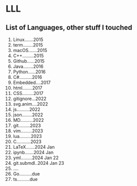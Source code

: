 # LLL

## List of Languages, other stuff I touched

1. Linux.......2015
1. term........2015
1. macOS.......2015
1. C++.........2015
1. Github......2015
1. Java........2016
1. Python......2016
1. C#..........2016
1. Embedded....2017
1. html........2017
1. CSS.........2017
1. gitignore...2022
1. svg.anim....2022
1. js..........2022
1. json........2022
1. MD..........2022
1. git.........2023
1. vim.........2023
1. lua.........2023
1. C...........2023
1. LaTeX.......2024 Jan
1. ipynb.......2024 Jan
1. yml.........2024 Jan 22
1. git.submdl..2024 Jan 23
1. ....
1. Go..........due
1. ts..........due
